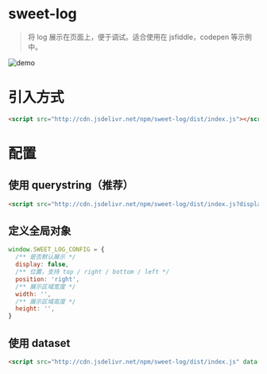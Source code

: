 # sweet-log

> 将 log 展示在页面上，便于调试。适合使用在 jsfiddle，codepen 等示例中。

![demo](https://cdn.jsdelivr.net/npm/figure-bed@0.0.45/images/sc.png)

# 引入方式

```html
<script src="http://cdn.jsdelivr.net/npm/sweet-log/dist/index.js"></script>
```

# 配置


## 使用 querystring（推荐）

```html
<script src="http://cdn.jsdelivr.net/npm/sweet-log/dist/index.js?display=true"></script>
```

## 定义全局对象
```js
window.SWEET_LOG_CONFIG = {
  /** 是否默认展示 */
  display: false,
  /** 位置，支持 top / right / bottom / left */
  position: 'right',
  /** 展示区域宽度 */
  width: '',
  /** 展示区域高度 */
  height: '',
}
```

## 使用 dataset

```html
<script src="http://cdn.jsdelivr.net/npm/sweet-log/dist/index.js" data-display="true"></script>
```

